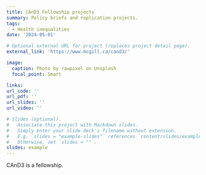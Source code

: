 ```yaml
---
title: CAnD3 Fellowship projects
summary: Policy briefs and replication projects.
tags:
  - Health inequalities
date: '2024-05-01'

# Optional external URL for project (replaces project detail page).
external_link: 'https://www.mcgill.ca/cand3/'

image:
  caption: Photo by rawpixel on Unsplash
  focal_point: Smart

links:
url_code: ''
url_pdf: ''
url_slides: ''
url_video: ''

# Slides (optional).
#   Associate this project with Markdown slides.
#   Simply enter your slide deck's filename without extension.
#   E.g. `slides = "example-slides"` references `content/slides/example-slides.md`.
#   Otherwise, set `slides = ""`.
slides: example
---
```


CAnD3 is a fellowship.

